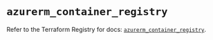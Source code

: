 # `azurerm_container_registry`

Refer to the Terraform Registry for docs: [`azurerm_container_registry`](https://registry.terraform.io/providers/hashicorp/azurerm/3.96.0/docs/resources/container_registry).
